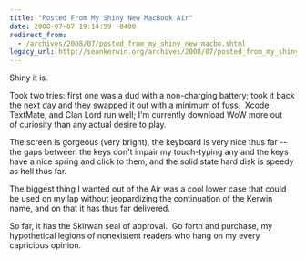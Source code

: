 ```yaml
---
title: "Posted From My Shiny New MacBook Air"
date: 2008-07-07 19:14:59 -0400
redirect_from:
  - /archives/2008/07/posted_from_my_shiny_new_macbo.shtml
legacy_url: http://seankerwin.org/archives/2008/07/posted_from_my_shiny_new_macbo.shtml
---
```

Shiny it is.

Took two tries: first one was a dud with a non-charging battery; took it back the next day and they swapped it out with a minimum of fuss.  Xcode, TextMate, and Clan Lord run well; I'm currently download WoW more out of curiosity than any actual desire to play.

The screen is gorgeous (very bright), the keyboard is very nice thus far -- the gaps between the keys don't impair my touch-typing any and the keys have a nice spring and click to them, and the solid state hard disk is speedy as hell thus far.

The biggest thing I wanted out of the Air was a cool lower case that could be used on my lap without jeopardizing the continuation of the Kerwin name, and on that it has thus far delivered.

So far, it has the Skirwan seal of approval.  Go forth and purchase, my hypothetical legions of nonexistent readers who hang on my every capricious opinion.
